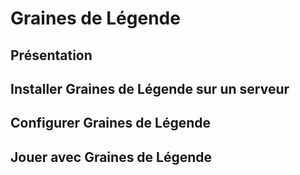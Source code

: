 # Graines de Légende

## Présentation

## Installer Graines de Légende sur un serveur

## Configurer Graines de Légende

## Jouer avec Graines de Légende
